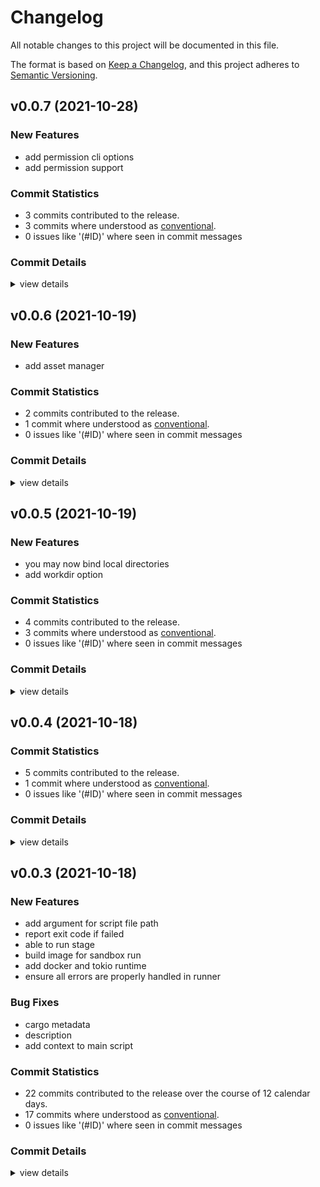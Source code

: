 # Changelog

All notable changes to this project will be documented in this file.

The format is based on [Keep a Changelog](https://keepachangelog.com/en/1.0.0/),
and this project adheres to [Semantic Versioning](https://semver.org/spec/v2.0.0.html).

## v0.0.7 (2021-10-28)

### New Features

 - <csr-id-81020a63c471aa52da8113a7a19a746192a97841/> add permission cli options
 - <csr-id-0f1f703fc4f68de621b79eafd7f31716244f4737/> add permission support

### Commit Statistics

<csr-read-only-do-not-edit/>

 - 3 commits contributed to the release.
 - 3 commits where understood as [conventional](https://www.conventionalcommits.org).
 - 0 issues like '(#ID)' where seen in commit messages

### Commit Details

<csr-read-only-do-not-edit/>

<details><summary>view details</summary>

 * **Uncategorized**
    - add permission cli options ([`81020a6`](https://github.com/git//yxonic/srun.git/commit/81020a63c471aa52da8113a7a19a746192a97841))
    - add permission support ([`0f1f703`](https://github.com/git//yxonic/srun.git/commit/0f1f703fc4f68de621b79eafd7f31716244f4737))
    - extract run options; fix clippy ([`ab1d67f`](https://github.com/git//yxonic/srun.git/commit/ab1d67f737adbefd869890080b9d8de8763b65c4))
</details>

## v0.0.6 (2021-10-19)

### New Features

 - <csr-id-ca02d21d9ae4d0e15f52ab9c1764715b5c51002d/> add asset manager

### Commit Statistics

<csr-read-only-do-not-edit/>

 - 2 commits contributed to the release.
 - 1 commit where understood as [conventional](https://www.conventionalcommits.org).
 - 0 issues like '(#ID)' where seen in commit messages

### Commit Details

<csr-read-only-do-not-edit/>

<details><summary>view details</summary>

 * **Uncategorized**
    - Release srun v0.0.6 ([`b41eecc`](https://github.com/git//yxonic/srun.git/commit/b41eeccb9ab30eea41b32ae54d1fd712453dac93))
    - add asset manager ([`ca02d21`](https://github.com/git//yxonic/srun.git/commit/ca02d21d9ae4d0e15f52ab9c1764715b5c51002d))
</details>

## v0.0.5 (2021-10-19)

### New Features

 - <csr-id-51140f3bce3ac47048e9faab5af88441b5077048/> you may now bind local directories
 - <csr-id-2ca5bb973a976c0e841a6dfea7cd508b4d295fc4/> add workdir option

### Commit Statistics

<csr-read-only-do-not-edit/>

 - 4 commits contributed to the release.
 - 3 commits where understood as [conventional](https://www.conventionalcommits.org).
 - 0 issues like '(#ID)' where seen in commit messages

### Commit Details

<csr-read-only-do-not-edit/>

<details><summary>view details</summary>

 * **Uncategorized**
    - Release srun v0.0.5 ([`fadf904`](https://github.com/git//yxonic/srun.git/commit/fadf9046db75cc8803ff3db4f87c6381e3d21b2f))
    - you may now bind local directories ([`51140f3`](https://github.com/git//yxonic/srun.git/commit/51140f3bce3ac47048e9faab5af88441b5077048))
    - add workdir option ([`2ca5bb9`](https://github.com/git//yxonic/srun.git/commit/2ca5bb973a976c0e841a6dfea7cd508b4d295fc4))
    - simplify error handling ([`208f08d`](https://github.com/git//yxonic/srun.git/commit/208f08da7e258122937b184d1ad77040646a42b7))
</details>

## v0.0.4 (2021-10-18)

### Commit Statistics

<csr-read-only-do-not-edit/>

 - 5 commits contributed to the release.
 - 1 commit where understood as [conventional](https://www.conventionalcommits.org).
 - 0 issues like '(#ID)' where seen in commit messages

### Commit Details

<csr-read-only-do-not-edit/>

<details><summary>view details</summary>

 * **Uncategorized**
    - Release srun v0.0.4 ([`f3c75cc`](https://github.com/git//yxonic/srun.git/commit/f3c75ccc83748a69c41fa851d9ad2364ecf2cc9b))
    - Release srun v0.0.4 ([`b326665`](https://github.com/git//yxonic/srun.git/commit/b3266654f35fc1ea2cd05bae8e823965e8b21b28))
    - Release srun v0.0.4 ([`f1e9de8`](https://github.com/git//yxonic/srun.git/commit/f1e9de8e9235e8d661a85af9b8f4721be4ce2e46))
    - Release srun v0.0.4 ([`4e5f3d5`](https://github.com/git//yxonic/srun.git/commit/4e5f3d5e5bba99a0026a38aa747c4a235e878bf3))
    - StageSpec ([`69c0c01`](https://github.com/git//yxonic/srun.git/commit/69c0c01a426b46556739b5634662eaad778d7c5a))
</details>

## v0.0.3 (2021-10-18)

### New Features

 - <csr-id-4fbf7933f8a5f97f701a61272f6e1d78f5478cca/> add argument for script file path
 - <csr-id-b44305f3ebee8138e09af50ac4e139191d924a9d/> report exit code if failed
 - <csr-id-0fe4f6945497cfe9e29b1aea93245cd5b80cc4e8/> able to run stage
 - <csr-id-4a05bf2457aae917864bc31fc77337e08e7d0e63/> build image for sandbox run
 - <csr-id-e11a009bd029941e60659eb3743ddc1c52054da5/> add docker and tokio runtime
 - <csr-id-de54ed77bc45df15e99fec23c504214ebfa852a6/> ensure all errors are properly handled in runner

### Bug Fixes

 - <csr-id-9b547c3c645f10bc8f987daaf7551de96300e5c2/> cargo metadata
 - <csr-id-439687f0b6359da2472567eafff31a11ebd1170a/> description
 - <csr-id-daa0b80ce2ae57ed637cc81208e73aa2ee4bb2c3/> add context to main script

### Commit Statistics

<csr-read-only-do-not-edit/>

 - 22 commits contributed to the release over the course of 12 calendar days.
 - 17 commits where understood as [conventional](https://www.conventionalcommits.org).
 - 0 issues like '(#ID)' where seen in commit messages

### Commit Details

<csr-read-only-do-not-edit/>

<details><summary>view details</summary>

 * **Uncategorized**
    - Release srun v0.0.3 ([`c62ef1e`](https://github.com/git//yxonic/srun.git/commit/c62ef1e9d17e25e5e0b4409d31b30a79ccc73bb0))
    - smart-release ([`754a051`](https://github.com/git//yxonic/srun.git/commit/754a051b88c05761ce6bd00b3c8b2d8eccbef5f8))
    - clear generic function api with impl ([`9773ec1`](https://github.com/git//yxonic/srun.git/commit/9773ec10496192e92bc607fa838863b4729552a0))
    - cargo metadata ([`9b547c3`](https://github.com/git//yxonic/srun.git/commit/9b547c3c645f10bc8f987daaf7551de96300e5c2))
    - description ([`439687f`](https://github.com/git//yxonic/srun.git/commit/439687f0b6359da2472567eafff31a11ebd1170a))
    - add argument for script file path ([`4fbf793`](https://github.com/git//yxonic/srun.git/commit/4fbf7933f8a5f97f701a61272f6e1d78f5478cca))
    - clearer logging ([`5ce671e`](https://github.com/git//yxonic/srun.git/commit/5ce671e652a0fa6edd1b64dcef7c75f13d0f7840))
    - readme ([`19ae184`](https://github.com/git//yxonic/srun.git/commit/19ae184741eac87136e9d12fc76111f223b031c2))
    - report exit code if failed ([`b44305f`](https://github.com/git//yxonic/srun.git/commit/b44305f3ebee8138e09af50ac4e139191d924a9d))
    - able to run stage ([`0fe4f69`](https://github.com/git//yxonic/srun.git/commit/0fe4f6945497cfe9e29b1aea93245cd5b80cc4e8))
    - prepare for publish ([`1cfe917`](https://github.com/git//yxonic/srun.git/commit/1cfe917bc46200741492e70d055ab49e5c5b1ca1))
    - add context to main script ([`daa0b80`](https://github.com/git//yxonic/srun.git/commit/daa0b80ce2ae57ed637cc81208e73aa2ee4bb2c3))
    - rename to reporter ([`2f57783`](https://github.com/git//yxonic/srun.git/commit/2f577830c8e25faa9fb45eca71f6c7c4a9a8d49f))
    - build image for sandbox run ([`4a05bf2`](https://github.com/git//yxonic/srun.git/commit/4a05bf2457aae917864bc31fc77337e08e7d0e63))
    - build docker image ([`3a608fd`](https://github.com/git//yxonic/srun.git/commit/3a608fd1e0f15e596ddfa6cc92c81cb9f78b0839))
    - extract image id ([`dcd5398`](https://github.com/git//yxonic/srun.git/commit/dcd539868e231dd54857292c0f86529be9af8204))
    - clean up code ([`397e9ce`](https://github.com/git//yxonic/srun.git/commit/397e9ce86220c27c1b875c33979e7041075b927d))
    - fix lint ([`e1d5a2a`](https://github.com/git//yxonic/srun.git/commit/e1d5a2a8d1961736309e86c98714a80ba0fbe15e))
    - add docker and tokio runtime ([`e11a009`](https://github.com/git//yxonic/srun.git/commit/e11a009bd029941e60659eb3743ddc1c52054da5))
    - create licence ([`e20d523`](https://github.com/git//yxonic/srun.git/commit/e20d523c03bd3f331cb87f9b9cd0db42afeb289c))
    - ensure all errors are properly handled in runner ([`de54ed7`](https://github.com/git//yxonic/srun.git/commit/de54ed77bc45df15e99fec23c504214ebfa852a6))
    - initial commit ([`3033b0f`](https://github.com/git//yxonic/srun.git/commit/3033b0f4ec4b1d5f9caa94829972750a432053b7))
</details>

